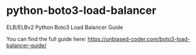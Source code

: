 # python-boto3-load-balancer
ELB/ELBv2 Python Boto3 Load Balancer Guide

You can find the full guide here:
https://unbiased-coder.com/boto3-load-balancer-guide/

